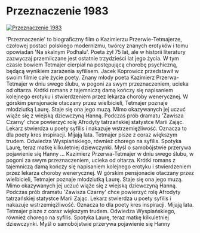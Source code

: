 Przeznaczenie 1983 
=============
[![Przeznaczenie 1983 ](http://vidos.pl/images/player.gif)](http://vidos.pl/przeznaczenie-1983)

 'Przeznaczenie' to biograficzny film o Kazimierzu Przerwie-Tetmajerze, czołowej postaci polskiego modernizmu, twórcy znanych erotyków i tomu opowiadań 'Na skalnym Podhalu'. Poeta żył 75 lat, ale w historii literatury zazwyczaj przemilczane jest ostatnie trzydzieści lat jego życia. W tym czasie bowiem Tetmajer cierpiał na postępującą chorobę psychiczną, będącą wynikiem zarażenia syfilisem. Jacek Koprowicz przedstawił w swoim filmie całe życie poety. Znany młody poeta Kazimierz Przerwa-Tetmajer w dniu swego ślubu, w pogoni za swym przeznaczeniem, ucieka od ołtarza. Krótki romans z tajemniczą damą kończy się napisaniem kolejnego erotyku i stwierdzeniem przez lekarza choroby wenerycznej. W górskim pensjonacie otaczany przez wielbicieli, Tetmajer poznaje młodziutką Laurę. Staje się ona jego muzą. Mimo okazywanych jej uczuć wiąże się z wiejską dziewczyną Hanną. Podczas prób dramatu 'Zawisza Czarny' chce powierzyć rolę Afrodyty tatrzańskiej statystce Marii Zając. Lekarz stwierdza u poety syfilis i nakazuje wstrzemięźliwość. Oznacza to dla poety kres inspiracji. Mijają lata. Tetmajer pisze z coraz większym trudem. Odwiedza Wyspiańskiego, również chorego na syfilis. Spotyka Laurę, teraz matkę kilkuletniej dziewczynki. Myśl o samobójstwie przerywa pojawienie się Hanny   ... Kazimierz Przerwa-Tetmajer w dniu swego ślubu, w pogoni za swym przeznaczeniem, ucieka od ołtarza. Krótki romans z tajemniczą damą kończy się napisaniem kolejnego erotyku i stwierdzeniem przez lekarza choroby wenerycznej. W górskim pensjonacie otaczany przez wielbicieli, Tetmajer poznaje młodziutką Laurę. Staje się ona jego muzą. Mimo okazywanych jej uczuć wiąże się z wiejską dziewczyną Hanną. Podczas prób dramatu 'Zawisza Czarny' chce powierzyć rolę Afrodyty tatrzańskiej statystce Marii Zając. Lekarz stwierdza u poety syfilis i nakazuje wstrzemięźliwość. Oznacza to dla poety kres inspiracji. Mijają lata. Tetmajer pisze z coraz większym trudem. Odwiedza Wyspiańskiego, również chorego na syfilis. Spotyka Laurę, teraz matkę kilkuletniej dziewczynki. Myśl o samobójstwie przerywa pojawienie się Hanny
